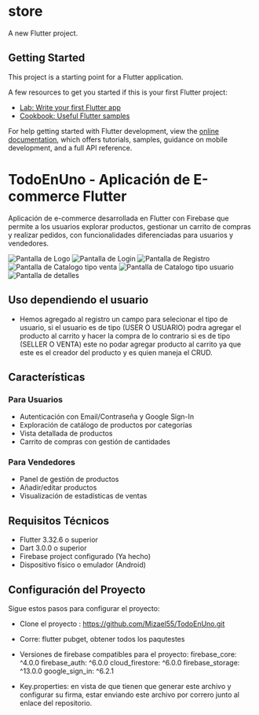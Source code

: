 # store

A new Flutter project.

## Getting Started

This project is a starting point for a Flutter application.

A few resources to get you started if this is your first Flutter project:

- [Lab: Write your first Flutter app](https://docs.flutter.dev/get-started/codelab)
- [Cookbook: Useful Flutter samples](https://docs.flutter.dev/cookbook)

For help getting started with Flutter development, view the
[online documentation](https://docs.flutter.dev/), which offers tutorials,
samples, guidance on mobile development, and a full API reference.

# TodoEnUno - Aplicación de E-commerce Flutter


Aplicación de e-commerce desarrollada en Flutter con Firebase que permite a los usuarios explorar productos, gestionar un carrito de compras y realizar pedidos, con funcionalidades diferenciadas para usuarios y vendedores.

![Pantalla de Logo](assets/screenshots/Screenshot_1754861983.png) ![Pantalla de Login](assets/screenshots/Screenshot_1754861987.png)
![Pantalla de Registro](assets/screenshots/Screenshot_1754861990.png) ![Pantalla de Catalogo tipo venta](assets/screenshots/Screenshot_1754862180.png) ![Pantalla de Catalogo tipo usuario](assets/screenshots/Screenshot_1754862646.png)  ![Pantalla de detalles](assets/screenshots/Screenshot_1754862660.png) 

## Uso dependiendo el usuario
  - Hemos agregado al registro un campo para selecionar el tipo de usuario, si el usuario es de tipo (USER O USUARIO)
   podra agregar el producto al carrito y hacer la compra de lo contrario si es de tipo (SELLER O VENTA) este no podar agregar 
   producto al carrito ya que este es el creador del producto y es quien maneja el CRUD.


## Características

### Para Usuarios
- Autenticación con Email/Contraseña y Google Sign-In
- Exploración de catálogo de productos por categorías
- Vista detallada de productos
- Carrito de compras con gestión de cantidades

### Para Vendedores
- Panel de gestión de productos
- Añadir/editar productos
- Visualización de estadísticas de ventas

## Requisitos Técnicos

- Flutter 3.32.6 o superior
- Dart 3.0.0 o superior
- Firebase project configurado (Ya hecho)
- Dispositivo físico o emulador (Android)

## Configuración del Proyecto

Sigue estos pasos para configurar el proyecto:

- Clone el proyecto : https://github.com/Mizael55/TodoEnUno.git
- Corre: flutter pubget, obtener todos los paqutestes
- Versiones de firebase compatibles para el proyecto: 
  firebase_core: ^4.0.0
  firebase_auth: ^6.0.0
  cloud_firestore: ^6.0.0
  firebase_storage: ^13.0.0
  google_sign_in: ^6.2.1

- Key.properties: en vista de que tienen que generar este archivo y configurar su firma, estar enviando este archivo 
  por correro junto   al  enlace del repositorio.

